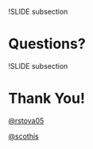 
!SLIDE subsection
# Questions?

!SLIDE subsection
# Thank You!

[@rstoya05](http://twitter.com/rstoya05)

[@scothis](http://twitter.com/scothis)
